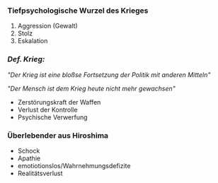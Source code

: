 ### Tiefpsychologische Wurzel des Krieges
1. Aggression (Gewalt)
2. Stolz
3. Eskalation

### **_Def. Krieg:_**

*"Der Krieg ist eine bloßse Fortsetzung der Politik mit anderen Mitteln"*

*"Der Mensch ist dem Krieg heute nicht mehr gewachsen"*

- Zerstörungskraft der Waffen
- Verlust der Kontrolle
- Psychische Verwerfung

### Überlebender aus Hiroshima

- Schock
- Apathie
- emotiotionslos/Wahrnehmungsdefizite
- Realitätsverlust
